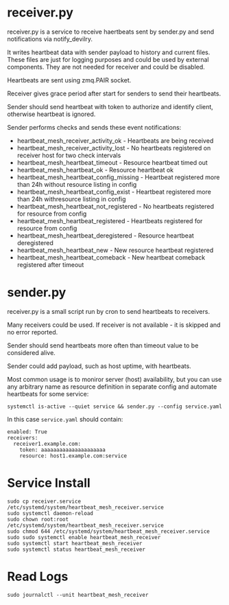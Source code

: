 # receiver.py
receiver.py is a service to receive haertbeats sent by sender.py and send notifications via notify_devilry.

It writes heartbeat data with sender payload to history and current files. These files are just for logging purposes and could be used by external components.
They are not needed for receiver and could be disabled.

Heartbeats are sent using zmq.PAIR socket.

Receiver gives grace period after start for senders to send their heartbeats.

Sender should send heartbeat with token to authorize and identify client, otherwise heartbeat is ignored.

Sender performs checks and sends these event notifications:
- heartbeat_mesh_receiver_activity_ok - Heartbeats are being received
- heartbeat_mesh_receiver_activity_lost - No heartbeats registered on receiver host for two check intervals
- heartbeat_mesh_heartbeat_timeout - Resource heartbeat timed out
- heartbeat_mesh_heartbeat_ok - Resource heartbeat ok
- heartbeat_mesh_heartbeat_config_missing - Heartbeat registered more than 24h without resource listing in config
- heartbeat_mesh_heartbeat_config_exist - Heartbeat registered more than 24h withresource listing in config
- heartbeat_mesh_heartbeat_not_registered - No heartbeats registered for resource from config
- heartbeat_mesh_heartbeat_registered - Heartbeats registered for resource from config
- heartbeat_mesh_heartbeat_deregistered - Resource heartbeat deregistered
- heartbeat_mesh_heartbeat_new - New resource heartbeat registered
- heartbeat_mesh_heartbeat_comeback - New heartbeat comeback registered after timeout

# sender.py
receiver.py is a small script run by cron to send heartbeats to receivers.

Many receivers could be used. If receiver is not available - it is skipped and no error reported.

Sender should send heartbeats more often than timeout value to be considered alive.

Sender could add payload, such as host uptime, with heartbeats.

Most common usage is to moniror server (host) availability, but you can use any arbitrary name as resource definition in separate config and automate heartbeats for some service:
```
systemctl is-active --quiet service && sender.py --config service.yaml
```

In this case `service.yaml` should contain:
```
enabled: True
receivers:
  receiver1.example.com:
    token: aaaaaaaaaaaaaaaaaaaaa
    resource: host1.example.com:service
```

# Service Install
```
sudo cp receiver.service /etc/systemd/system/heartbeat_mesh_receiver.service
sudo systemctl daemon-reload
sudo chown root:root /etc/systemd/system/heartbeat_mesh_receiver.service
sudo chmod 644 /etc/systemd/system/heartbeat_mesh_receiver.service
sudo sudo systemctl enable heartbeat_mesh_receiver
sudo systemctl start heartbeat_mesh_receiver
sudo systemctl status heartbeat_mesh_receiver
```

# Read Logs
```
sudo journalctl --unit heartbeat_mesh_receiver
```

